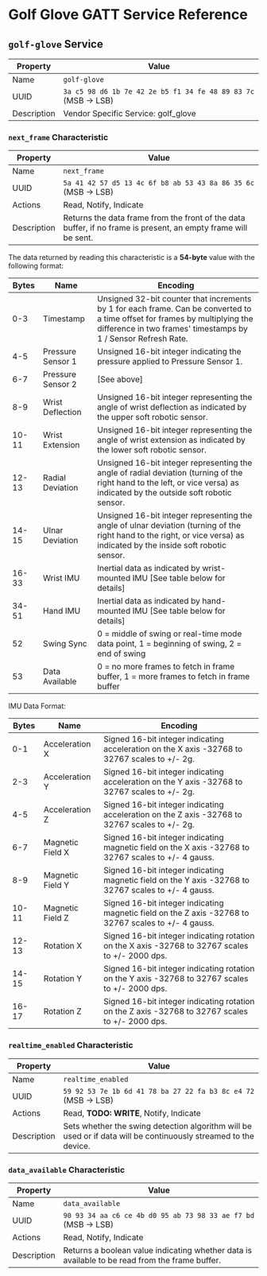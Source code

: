 # Golf Glove GATT Service Reference #

## `golf-glove` Service ###
| Property | Value |
| --- | --- |
| Name | `golf-glove` |
| UUID | `3a c5 98 d6 1b 7e 42 2e b5 f1 34 fe 48 89 83 7c` (MSB -> LSB) |
| Description | Vendor Specific Service: golf_glove |

### `next_frame` Characteristic ###
| Property | Value |
| --- | --- |
| Name | `next_frame` |
| UUID | `5a 41 42 57 d5 13 4c 6f b8 ab 53 43 8a 86 35 6c` (MSB -> LSB) |
| Actions | Read, Notify, Indicate |
| Description | Returns the data frame from the front of the data buffer, if no frame is present, an empty frame will be sent. |

The data returned by reading this characteristic is a **54-byte** value with the following format:

| Bytes | Name | Encoding |
| --- | --- | --- |
| 0-3 | Timestamp | Unsigned 32-bit counter that increments by 1 for each frame. Can be converted to a time offset for frames by multiplying the difference in two frames' timestamps by 1 / Sensor Refresh Rate. |
| 4-5 | Pressure Sensor 1 | Unsigned 16-bit integer indicating the pressure applied to Pressure Sensor 1. |
| 6-7 | Pressure Sensor 2 | [See above] |
| 8-9 | Wrist Deflection | Unsigned 16-bit integer representing the angle of wrist deflection as indicated by the upper soft robotic sensor. |
| 10-11 | Wrist Extension | Unsigned 16-bit integer representing the angle of wrist extension as indicated by the lower soft robotic sensor. |
| 12-13 | Radial Deviation | Unsigned 16-bit integer representing the angle of radial deviation (turning of the right hand to the left, or vice versa) as indicated by the outside soft robotic sensor. |
| 14-15 | Ulnar Deviation | Unsigned 16-bit integer representing the angle of ulnar deviation (turning of the right hand to the right, or vice versa) as indicated by the inside soft robotic sensor. |
| 16-33 | Wrist IMU | Inertial data as indicated by wrist-mounted IMU [See table below for details] |
| 34-51 | Hand IMU | Inertial data as indicated by hand-mounted IMU [See table below for details] |
| 52 | Swing Sync | 0 = middle of swing or real-time mode data point, 1 = beginning of swing, 2 = end of swing |
| 53 | Data Available | 0 = no more frames to fetch in frame buffer, 1 = more frames to fetch in frame buffer |

IMU Data Format:

| Bytes | Name | Encoding |
| --- | --- | --- |
| 0-1 | Acceleration X | Signed 16-bit integer indicating acceleration on the X axis -32768 to 32767 scales to +/- 2g. |
| 2-3 | Acceleration Y | Signed 16-bit integer indicating acceleration on the Y axis -32768 to 32767 scales to +/- 2g. |
| 4-5 | Acceleration Z | Signed 16-bit integer indicating acceleration on the Z axis -32768 to 32767 scales to +/- 2g. |
| 6-7 | Magnetic Field X | Signed 16-bit integer indicating magnetic field on the X axis -32768 to 32767 scales to +/- 4 gauss. |
| 8-9 | Magnetic Field Y | Signed 16-bit integer indicating magnetic field on the Y axis -32768 to 32767 scales to +/- 4 gauss. |
| 10-11 | Magnetic Field Z | Signed 16-bit integer indicating magnetic field on the Z axis -32768 to 32767 scales to +/- 4 gauss. |
| 12-13 | Rotation X | Signed 16-bit integer indicating rotation on the X axis -32768 to 32767 scales to +/- 2000 dps. |
| 14-15 | Rotation Y | Signed 16-bit integer indicating rotation on the Y axis -32768 to 32767 scales to +/- 2000 dps. |
| 16-17 | Rotation Z | Signed 16-bit integer indicating rotation on the Z axis -32768 to 32767 scales to +/- 2000 dps. |

### `realtime_enabled` Characteristic ###
| Property | Value |
| --- | --- |
| Name | `realtime_enabled` |
| UUID | `59 92 53 7e 1b 6d 41 78 ba 27 22 fa b3 8c e4 72` (MSB -> LSB) |
| Actions | Read, **TODO: WRITE**, Notify, Indicate |
| Description | Sets whether the swing detection algorithm will be used or if data will be continuously streamed to the device. |

### `data_available` Characteristic ###
| Property | Value |
| --- | --- |
| Name | `data_available` |
| UUID | `90 93 34 aa c6 ce 4b d0 95 ab 73 98 33 ae f7 bd` (MSB -> LSB) |
| Actions | Read, Notify, Indicate |
| Description | Returns a boolean value indicating whether data is available to be read from the frame buffer. |
